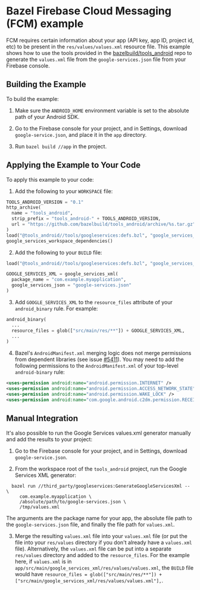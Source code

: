 
# Bazel Firebase Cloud Messaging (FCM) example

FCM requires certain information about your app (API key, app ID, project id,
etc) to be present in the `res/values/values.xml` resource file. This example
shows how to use the tools provided in the
[bazelbuild/tools_android](https://github.com/bazelbuild/tools_android) repo to
generate the `values.xml` file from the `google-services.json` file from your
Firebase console.

## Building the Example

To build the example:

1. Make sure the `ANDROID_HOME` environment variable is set to the absolute path
   of your Android SDK.

2. Go to the Firebase console for your project, and in Settings, download
   `google-service.json`, and place it in the `app` directory.

3. Run `bazel build //app` in the project.

## Applying the Example to Your Code

To apply this example to your code:

1. Add the following to your `WORKSPACE` file:
```python
TOOLS_ANDROID_VERSION = "0.1"
http_archive(
  name = "tools_android",
  strip_prefix = "tools_android-" + TOOLS_ANDROID_VERSION,
  url = "https://github.com/bazelbuild/tools_android/archive/%s.tar.gz" % TOOLS_ANDROID_VERSION,
)
load("@tools_android//tools/googleservices:defs.bzl", "google_services_workspace_dependencies")
google_services_workspace_dependencies()
```

2. Add the following to your `BUILD` file:
```python
load("@tools_android//tools/googleservices:defs.bzl", "google_services_xml")

GOOGLE_SERVICES_XML = google_services_xml(
  package_name = "com.example.myapplication",
  google_services_json = "google-services.json"
)
```

3. Add `GOOGLE_SERVICES_XML` to the `resource_files` attribute of your
   `android_binary` rule. For example:
```python
android_binary(
  ...
  resource_files = glob(["src/main/res/**"]) + GOOGLE_SERVICES_XML,
  ...
)
```

4. Bazel's `AndroidManifest.xml` merging logic does not merge permissions from
   dependent libraries (see issue [#5411](https://github.com/bazelbuild/bazel/issues/5411)).
   You may need to add the following permissions to the `AndroidManifest.xml` of
   your top-level `android-binary` rule:
```xml
<uses-permission android:name="android.permission.INTERNET" />
<uses-permission android:name="android.permission.ACCESS_NETWORK_STATE" />
<uses-permission android:name="android.permission.WAKE_LOCK" />
<uses-permission android:name="com.google.android.c2dm.permission.RECEIVE" />
```

## Manual Integration

It's also possible to run the Google Services values.xml generator manually and
add the results to your project:

1. Go to the Firebase console for your project, and in Settings, download
   `google-service.json`.

2. From the workspace root of the `tools_android` project, run the Google
   Services XML generator:
```
  bazel run //third_party/googleservices:GenerateGoogleServicesXml -- \
     com.example.myapplication \
     /absolute/path/to/google-services.json \
     /tmp/values.xml
```
   The arguments are the package name for your app, the absolute file path to  
   the `google-services.json` file, and finally the file path for `values.xml`.

3. Merge the resulting `values.xml` file into your `values.xml` file (or put the
   file into your `res/values` directory if you don't already have a
   `values.xml` file). Alternatively, the `values.xml` file can be put into a
   separate `res/values` directory and added to the `resource_files`. For the
   example here, if `values.xml` is in
   `app/src/main/google_services_xml/res/values/values.xml`, the `BUILD` file
   would have
   `resource_files = glob(["src/main/res/**"]) + ["src/main/google_services_xml/res/values/values.xml"],`.
